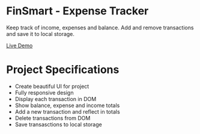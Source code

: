 # FinSmart - Expense Tracker
Keep track of income, expenses and balance. Add and remove transactions and save it to local storage.

[Live Demo](https://finsmart.netlify.app/)

# Project Specifications
- Create beautiful UI for project
- Fully responsive design                                                                                
- Display each transaction in DOM                                                                        
- Show balance, expense and income totals                                                                
- Add a new transaction and reflect in totals                                                            
- Delete transactions from DOM                                                                           
- Save transasctions to local storage                                                                    